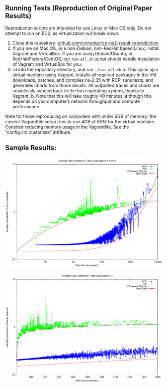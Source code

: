 ## Running Tests (Reproduction of Original Paper Results) ##
Reproduction scripts are intended for use Linux or Mac OS only. Do not attempt to run on EC2, as virtualization will break down.

 1. Clone this repository: [github.com/victorkp/rcp-ns2-result-reproduction](https://github.com/victorkp/rcp-ns2-result-reproduction)
 2. If you are on Mac OS, or a non-Debian, non-RedHat based Linux, install Vagrant and VirtualBox. If you are using Debian/Ubuntu, or RedHat/Fedora/CentOS, our `run-all.sh` script should handle installation of Vagrant and VirtualBox for you.
 3. `cd` into the repository directory, and run `./run-all.sh`
    a. This spins up a virtual machine using Vagrant, installs all required packages in the VM, downloads, patches, and compiles ns-2.35 with RCP, runs tests, and generates charts from those results. All outputted traces and charts are seamlessly synced back to the host operating system, thanks to Vagrant.
    b. Note that this will take roughly 40 minutes, although this depends on you computer’s network throughput and compute performance.


Note for those reproducing on computers with under 6GB of memory: 
the current Vagrantfile setup tries to use 4GB of RAM for the virtual machine. Consider reducing memory usage in the Vagrantfile. See the “config.vm.customize” attribute.

## Sample Results: ##
![log scale result](sample-output/log-plot.png)

![normal scale result](sample-output/normal-plot.png)

